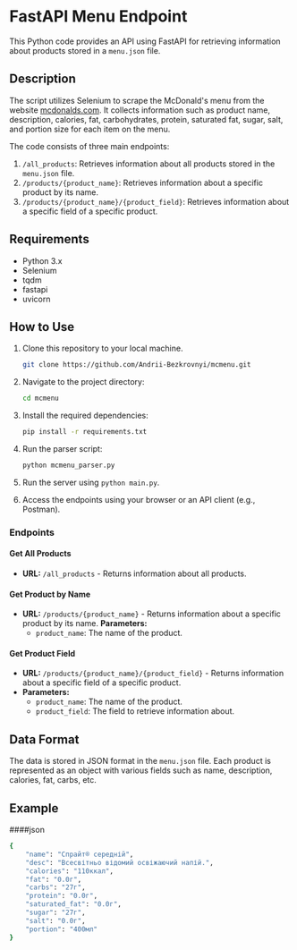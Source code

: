 # FastAPI Menu Endpoint

This Python code provides an API using FastAPI for retrieving information about products stored in a `menu.json` file.

## Description

The script utilizes Selenium to scrape the McDonald's menu from the website [mcdonalds.com](https://www.mcdonalds.com/ua/uk-ua/eat/fullmenu.html). It collects information such as product name, description, calories, fat, carbohydrates, protein, saturated fat, sugar, salt, and portion size for each item on the menu.

The code consists of three main endpoints:

1. `/all_products`: Retrieves information about all products stored in the `menu.json` file.
2. `/products/{product_name}`: Retrieves information about a specific product by its name.
3. `/products/{product_name}/{product_field}`: Retrieves information about a specific field of a specific product.

## Requirements

- Python 3.x
- Selenium
- tqdm
- fastapi
- uvicorn

## How to Use

1. Clone this repository to your local machine.

    ```bash
    git clone https://github.com/Andrii-Bezkrovnyi/mcmenu.git
    ```

2. Navigate to the project directory:

    ```bash
    cd mcmenu
    ```

3. Install the required dependencies:

    ```bash
    pip install -r requirements.txt
    ```

4. Run the parser script:

    ```bash
    python mcmenu_parser.py
    ```

5. Run the server using `python main.py`.

6. Access the endpoints using your browser or an API client (e.g., Postman).

### Endpoints

#### Get All Products
- **URL:** `/all_products`  - Returns information about all products.
#### Get Product by Name
- **URL:** `/products/{product_name}` - Returns information about a specific product by its name.
**Parameters:**
  - `product_name`: The name of the product.

#### Get Product Field
- **URL:** `/products/{product_name}/{product_field}`  -  Returns information about a specific field of a specific product.
- **Parameters:**
  - `product_name`: The name of the product.
  - `product_field`: The field to retrieve information about.

## Data Format

The data is stored in JSON format in the `menu.json` file. Each product is represented as an object with various fields such as name, description, calories, fat, carbs, etc.

## Example

####json


```bash
{
    "name": "Спрайт® середній",
    "desc": "Всесвітньо відомий освіжаючий напій.",
    "calories": "110ккал",
    "fat": "0.0г",
    "carbs": "27г",
    "protein": "0.0г",
    "saturated_fat": "0.0г",
    "sugar": "27г",
    "salt": "0.0г",
    "portion": "400мл"
}
```